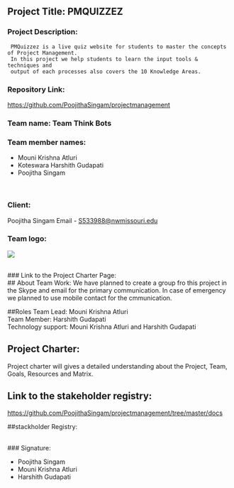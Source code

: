 ## Project Title: PMQUIZZEZ 

### Project Description: 
     PMQuizzez is a live quiz website for students to master the concepts of Project Management. 
     In this project we help students to learn the input tools & techniques and 
     output of each processes also covers the 10 Knowledge Areas. 

### Repository Link:
https://github.com/PoojithaSingam/projectmanagement
     
### Team name: Team Think Bots

### Team member names:

- Mouni Krishna Atluri
- Koteswara Harshith Gudapati
- Poojitha Singam
<br>

### Client: 
Poojitha Singam
Email - S533988@nwmissouri.edu
<br>

### Team logo:
![](https://github.com/PoojithaSingam/projectmanagement/blob/master/poo.PNG)

<br>
### Link to the Project Charter Page:

<br>
## About Team Work:
We have planned to create a group fro this project in the Skype and email for the primary communication.
In case of emergency we planned to use mobile contact for the cmmunication.<br>

##Roles
Team Lead: Mouni Krishna Atluri <br>
Team Member: Harshith Gudapati <br>
Technology support: Mouni Krishna Atluri and Harshith Gudapati<br>

## Project Charter:
Project charter will gives a detailed understanding about the Project, Team, Goals,
Resources and Matrix. <br>

## Link to the stakeholder registry:
https://github.com/PoojithaSingam/projectmanagement/tree/master/docs
<br>

##stackholder Registry:

<br>
### Signature:

- Poojitha Singam
- Mouni Krishna Atluri
- Harshith Gudapati

            
